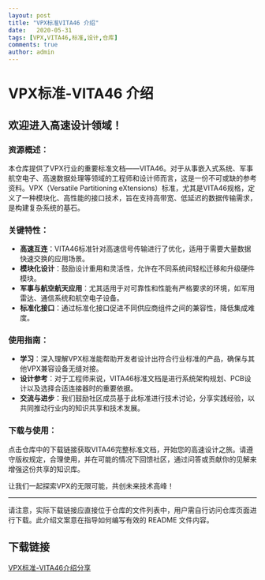 ```yaml
---
layout: post
title: "VPX标准VITA46 介绍"
date:   2020-05-31
tags: [VPX,VITA46,标准,设计,仓库]
comments: true
author: admin
---
```

# VPX标准-VITA46 介绍

## 欢迎进入高速设计领域！

### 资源概述：
本仓库提供了VPX行业的重要标准文档——VITA46。对于从事嵌入式系统、军事航空电子、高速数据处理等领域的工程师和设计师而言，这是一份不可或缺的参考资料。VPX（Versatile Partitioning eXtensions）标准，尤其是VITA46规格，定义了一种模块化、高性能的接口技术，旨在支持高带宽、低延迟的数据传输需求，是构建复杂系统的基石。

### 关键特性：
- **高速互连**：VITA46标准针对高速信号传输进行了优化，适用于需要大量数据快速交换的应用场景。
- **模块化设计**：鼓励设计重用和灵活性，允许在不同系统间轻松迁移和升级硬件模块。
- **军事与航空航天应用**：尤其适用于对可靠性和性能有严格要求的环境，如军用雷达、通信系统和航空电子设备。
- **标准化接口**：通过标准化接口促进不同供应商组件之间的兼容性，降低集成难度。

### 使用指南：
- **学习**：深入理解VPX标准能帮助开发者设计出符合行业标准的产品，确保与其他VPX兼容设备无缝对接。
- **设计参考**：对于工程师来说，VITA46标准文档是进行系统架构规划、PCB设计以及选择合适连接器时的重要依据。
- **交流与进步**：我们鼓励社区成员基于此标准进行技术讨论，分享实践经验，以共同推动行业内的知识共享和技术发展。

### 下载与使用：
点击仓库中的下载链接获取VITA46完整标准文档，开始您的高速设计之旅。请遵守版权规定，合理使用，并在可能的情况下回馈社区，通过问答或贡献你的见解来增强这份共享的知识库。

让我们一起探索VPX的无限可能，共创未来技术高峰！

---

请注意，实际下载链接应直接位于仓库的文件列表中，用户需自行访问仓库页面进行下载。此介绍文案意在指导如何编写有效的 README 文件内容。

## 下载链接

[VPX标准-VITA46介绍分享](https://pan.quark.cn/s/7f9e2fb01693)